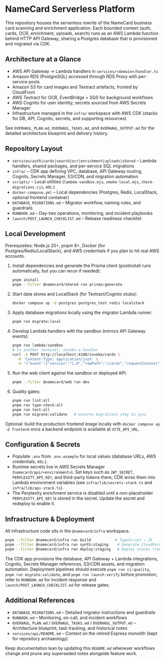 # NameCard Serverless Platform

This repository houses the serverless rewrite of the NameCard business card scanning and enrichment application. Each bounded context (auth, cards, OCR, enrichment, uploads, search) runs as an AWS Lambda function behind HTTP API Gateway, sharing a Postgres database that is provisioned and migrated via CDK.

## Architecture at a Glance
- AWS API Gateway → Lambda handlers in `services/<domain>/handler.ts`
- Amazon RDS (PostgreSQL) accessed through RDS Proxy with per-service pools
- Amazon S3 for card images and Textract artefacts, fronted by CloudFront
- AWS Textract for OCR, EventBridge + SQS for background workflows
- AWS Cognito for user identity; secrets sourced from AWS Secrets Manager
- Infrastructure managed in the `infra/` workspace with AWS CDK (stacks for DB, API, Cognito, secrets, and supporting resources)

See `OVERHAUL_PLAN.md`, `OVERHAUL_TASKS.md`, and `OVERHAUL_OUTPUT.md` for the detailed architecture blueprint and delivery history.

## Repository Layout
- `services/auth|cards|search|ocr|enrichment|uploads|shared` – Lambda handlers, shared packages, and per-service SQL migrations
- `infra/` – CDK app defining VPC, database, API Gateway routing, Cognito, Secrets Manager, S3/CDN, and migration automation
- `scripts/` – Local utilities (`lambda-sandbox.mjs`, `smoke-local.mjs`, `check-migrations.cjs`, etc.)
- `docker-compose.yml` – Local dependencies (Postgres, Redis, LocalStack, optional frontend container)
- `DATABASE_MIGRATIONS.md` – Migrator workflow, naming rules, and guardrails
- `RUNBOOK.md` – Day-two operations, monitoring, and incident playbooks
- `launch/POST_LAUNCH_CHECKLIST.md` – Release readiness checklist

## Local Development
Prerequisites: Node.js 20+, pnpm 8+, Docker (for Postgres/Redis/LocalStack), and AWS credentials if you plan to hit real AWS accounts.

1. Install dependencies and generate the Prisma client (postinstall runs automatically, but you can rerun if needed):
   ```bash
   pnpm install
   pnpm --filter @namecard/shared run prisma:generate
   ```
2. Start data stores and LocalStack (for Textract/Cognito stubs):
   ```bash
   docker compose up -d postgres postgres_test redis localstack
   ```
3. Apply database migrations locally using the migrator Lambda runner:
   ```bash
   pnpm run migrate:local
   ```
4. Develop Lambda handlers with the sandbox (mirrors API Gateway events):
   ```bash
   pnpm run lambda:sandbox
   # In another terminal, invoke a handler
   curl -X POST http://localhost:4100/invoke/cards \
     -H 'Content-Type: application/json' \
     -d '{"event":{"version":"2.0","rawPath":"/cards","requestContext":{"http":{"method":"GET"}}}}'
   ```
5. Run the web client against the sandbox or deployed API:
   ```bash
   pnpm --filter @namecard/web run dev
   ```
6. Quality gates:
   ```bash
   pnpm run lint:all
   pnpm run type-check:all
   pnpm run test:all
   pnpm run migrate:validate   # ensures migrations stay in sync
   ```

Optional: build the production frontend image locally with `docker compose up -d frontend` once a backend endpoint is available at `VITE_API_URL`.

## Configuration & Secrets
- Populate `.env` from `.env.example` for local values (database URLs, AWS credentials, etc.).
- Runtime secrets live in AWS Secrets Manager (`namecard/api/<environment>`). Set keys such as `JWT_SECRET`, `PERPLEXITY_API_KEY`, and third-party tokens there; CDK wires them into Lambda environment variables (see `infra/lib/secrets-stack.ts` and `infra/lib/api-stack.ts`).
- The Perplexity enrichment service is disabled until a non-placeholder `PERPLEXITY_API_KEY` is stored in the secret. Update the secret and redeploy to enable it.

## Infrastructure & Deployment
All infrastructure code sits in the `@namecard/infra` workspace.

```bash
pnpm --filter @namecard/infra run build           # TypeScript → JS
pnpm --filter @namecard/infra run synth:staging    # Generate CloudFormation
pnpm --filter @namecard/infra run deploy:staging   # Deploy stacks (requires AWS perms)
```

The CDK app provisions the database, API Gateway + Lambda integrations, Cognito, Secrets Manager references, S3/CDN assets, and migration automation. Deployment pipelines should execute `pnpm run ci:quality`, `pnpm run migrate:validate`, and `pnpm run launch:verify` before promotion; refer to `RUNBOOK.md` for incident response and `launch/POST_LAUNCH_CHECKLIST.md` for release gates.

## Additional References
- `DATABASE_MIGRATIONS.md` – Detailed migrator instructions and guardrails
- `RUNBOOK.md` – Monitoring, on-call, and incident workflows
- `OVERHAUL_PLAN.md` / `OVERHAUL_TASKS.md` / `OVERHAUL_OUTPUT.md` – Architecture blueprint, task tracking, and historical notes
- `services/api/README.md` – Context on the retired Express monolith (kept for repository archaeology)

Keep documentation lean by updating this `README.md` whenever workflows change and prune any superseded notes alongside feature work.
